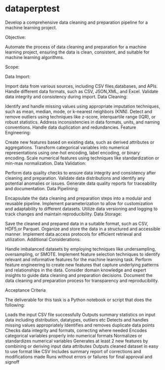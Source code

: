 # dataperptest
Develop a comprehensive data cleaning and preparation pipeline for a machine learning project.

Objective:

Automate the process of data cleaning and preparation for a machine learning project, ensuring the data is clean, consistent, and suitable for machine learning algorithms.

Scope:

Data Import:

Import data from various sources, including CSV files,databases, and APIs.
Handle different data formats, such as CSV, JSON,XML, and Excel.
Validate data integrity and consistency during import.
Data Cleaning:

Identify and handle missing values using appropriate imputation techniques, such as mean, median, mode, or k-nearest neighbors (KNN).
Detect and remove outliers using techniques like z-score, interquartile range (IQR), or robust statistics.
Address inconsistencies in data formats, units, and naming conventions.
Handle data duplication and redundancies.
Feature Engineering:

Create new features based on existing data, such as derived attributes or aggregations.
Transform categorical variables into numerical representations using one-hot encoding, label encoding, or binary encoding.
Scale numerical features using techniques like standardization or min-max normalization.
Data Validation:

Perform data quality checks to ensure data integrity and consistency after cleaning and preparation.
Validate data distributions and identify any potential anomalies or issues.
Generate data quality reports for traceability and documentation.
Data Pipelining:

Encapsulate the data cleaning and preparation steps into a modular and reusable pipeline.
Implement parameterization to allow for customization and adaptability to different datasets.
Utilize data versioning and logging to track changes and maintain reproducibility.
Data Storage:

Save the cleaned and prepared data in a suitable format, such as CSV, HDF5,or Parquet.
Organize and store the data in a structured and accessible manner.
Implement data access protocols for efficient retrieval and utilization.
Additional Considerations:

Handle imbalanced datasets by employing techniques like undersampling, oversampling, or SMOTE.
Implement feature selection techniques to identify relevant and informative features for the machine learning task.
Perform feature engineering to create new features that capture underlying patterns and relationships in the data.
Consider domain knowledge and expert insights to guide data cleaning and preparation decisions.
Document the data cleaning and preparation process for transparency and reproducibility.

Acceptance Criteria

The deliverable for this task is a Python notebook or script that does the following:

Loads the input CSV file successfully
Outputs summary statistics on input data including distribution, datatypes, outliers etc
Detects and handles missing values appropriately
Identifies and removes duplicate data points
Checks data integrity and formats, correcting where needed
Encodes categorical variables properly into numerical formats
Normalizes or standardizes numerical variables
Generates at least 2 new features by combining or deriving input data attributes
Outputs cleaned dataset in easy to use format like CSV
Includes summary report of corrections and modifications made
Runs without errors or failures for final approval and signoff

